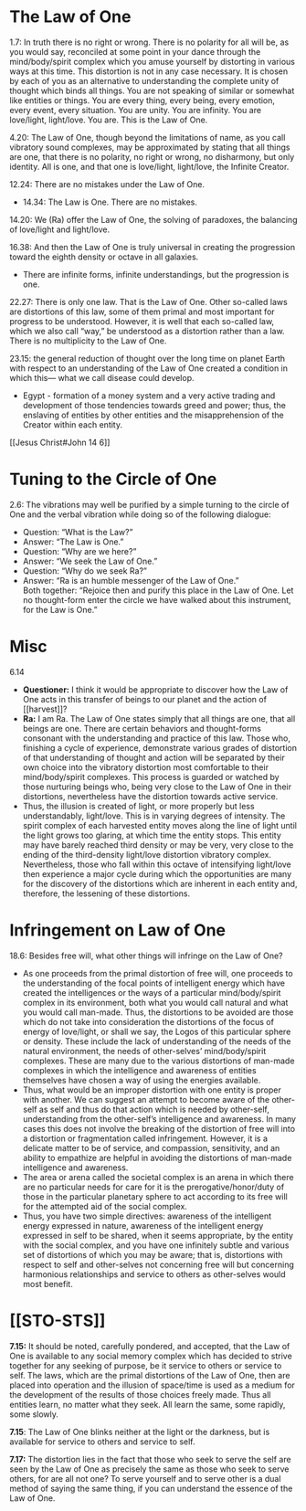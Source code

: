 # The Law of One
1.7: In truth there is no right or wrong. There is no polarity for all will be, as you would say, reconciled at some point in your dance through the mind/body/spirit complex which you amuse yourself by distorting in various ways at this time. This distortion is not in any case necessary. It is chosen by each of you as an alternative to understanding the complete unity of thought which binds all things. You are not speaking of similar or somewhat like entities or things. You are every thing, every being, every emotion, every event, every situation. You are unity. You are infinity. You are love/light, light/love. You are. This is the Law of One.

4.20: The Law of One, though beyond the limitations of name, as you call vibratory sound complexes, may be approximated by stating that all things are one, that there is no polarity, no right or wrong, no disharmony, but only identity. All is one, and that one is love/light, light/love, the Infinite Creator.

12.24: There are no mistakes under the Law of One.
- 14.34: The Law is One. There are no mistakes.

14.20: We (Ra) offer the Law of One, the solving of paradoxes, the balancing of love/light and light/love.

16.38: And then the Law of One is truly universal in creating the progression toward the eighth density or octave in all galaxies.
- There are infinite forms, infinite understandings, but the progression is one.

22.27: There is only one law. That is the Law of One. Other so-called laws are distortions of this law, some of them primal and most important for progress to be understood. However, it is well that each so-called law, which we also call “way,” be understood as a distortion rather than a law. There is no multiplicity to the Law of One.

23.15: the general reduction of thought over the long time on planet Earth with respect to an understanding of the Law of One created a condition in which this— what we call disease could develop.
- Egypt - formation of a money system and a very active trading and development of those tendencies towards greed and power; thus, the enslaving of entities by other entities and the misapprehension of the Creator within each entity.

[[Jesus Christ#John 14 6]]
# Tuning to the Circle of One
2.6: The vibrations may well be purified by a simple turning to the circle of One and the verbal vibration while doing so of the following dialogue:  
- Question: “What is the Law?”  
- Answer: “The Law is One.”  
- Question: “Why are we here?”  
- Answer: “We seek the Law of One.”  
- Question: “Why do we seek Ra?”  
- Answer: “Ra is an humble messenger of the Law of One.”   
Both together: “Rejoice then and purify this place in the Law of One. Let no thought-form enter the circle we have walked about this instrument, for the Law is One.”
# Misc

6.14
- **Questioner:** I think it would be appropriate to discover how the Law of One acts in this transfer of beings to our planet and the action of [[harvest]]?
- **Ra:** I am Ra. The Law of One states simply that all things are one, that all beings are one. There are certain behaviors and thought-forms consonant with the understanding and practice of this law. Those who, finishing a cycle of experience, demonstrate various grades of distortion of that understanding of thought and action will be separated by their own choice into the vibratory distortion most comfortable to their mind/body/spirit complexes. This process is guarded or watched by those nurturing beings who, being very close to the Law of One in their distortions, nevertheless have the distortion towards active service. 
- Thus, the illusion is created of light, or more properly but less understandably, light/love. This is in varying degrees of intensity. The spirit complex of each harvested entity moves along the line of light until the light grows too glaring, at which time the entity stops. This entity may have barely reached third density or may be very, very close to the ending of the third-density light/love distortion vibratory complex. Nevertheless, those who fall within this octave of intensifying light/love then experience a major cycle during which the opportunities are many for the discovery of the distortions which are inherent in each entity and, therefore, the lessening of these distortions.
# Infringement on Law of One
18.6: Besides free will, what other things will infringe on the Law of One?
- As one proceeds from the primal distortion of free will, one proceeds to the understanding of the focal points of intelligent energy which have created the intelligences or the ways of a particular mind/body/spirit complex in its environment, both what you would call natural and what you would call man-made. Thus, the distortions to be avoided are those which do not take into consideration the distortions of the focus of energy of love/light, or shall we say, the Logos of this particular sphere or density. These include the lack of understanding of the needs of the natural environment, the needs of other-selves’ mind/body/spirit complexes. These are many due to the various distortions of man-made complexes in which the intelligence and awareness of entities themselves have chosen a way of using the energies available.
- Thus, what would be an improper distortion with one entity is proper with another. We can suggest an attempt to become aware of the other-self as self and thus do that action which is needed by other-self, understanding from the other-self’s intelligence and awareness. In many cases this does not involve the breaking of the distortion of free will into a distortion or fragmentation called infringement. However, it is a delicate matter to be of service, and compassion, sensitivity, and an ability to empathize are helpful in avoiding the distortions of man-made intelligence and awareness.
- The area or arena called the societal complex is an arena in which there are no particular needs for care for it is the prerogative/honor/duty of those in the particular planetary sphere to act according to its free will for the attempted aid of the social complex.
- Thus, you have two simple directives: awareness of the intelligent energy expressed in nature, awareness of the intelligent energy expressed in self to be shared, when it seems appropriate, by the entity with the social complex, and you have one infinitely subtle and various set of distortions of which you may be aware; that is, distortions with respect to self and other-selves not concerning free will but concerning harmonious relationships and service to others as other-selves would most benefit.
# [[STO-STS]]
**7.15:** It should be noted, carefully pondered, and accepted, that the Law of One is available to any social memory complex which has decided to strive together for any seeking of purpose, be it service to others or service to self. The laws, which are the primal distortions of the Law of One, then are placed into operation and the illusion of space/time is used as a medium for the development of the results of those choices freely made. Thus all entities learn, no matter what they seek. All learn the same, some rapidly, some slowly.

**7.15**: The Law of One blinks neither at the light or the darkness, but is available for service to others and service to self.

**7.17:** The distortion lies in the fact that those who seek to serve the self are seen by the Law of One as precisely the same as those who seek to serve others, for are all not one? To serve yourself and to serve other is a dual method of saying the same thing, if you can understand the essence of the Law of One.